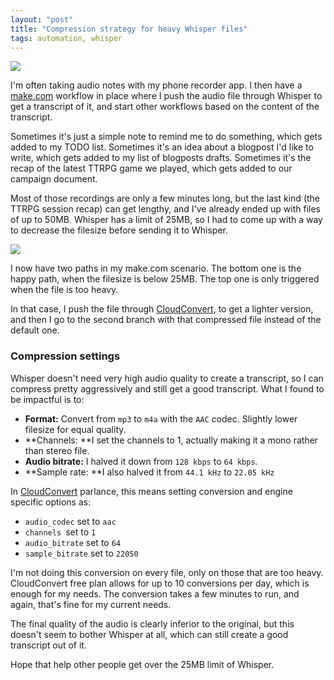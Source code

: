 ```yaml
---
layout: "post"
title: "Compression strategy for heavy Whisper files"
tags: automation, whisper
---
```


![](/img/files/2025-02-21-compression-strategy-whisper/header.png)

I'm often taking audio notes with my phone recorder app. I then have a [make.com](http://make.com) workflow in place where I push the audio file through Whisper to get a transcript of it, and start other workflows based on the content of the transcript. 

Sometimes it's just a simple note to remind me to do something, which gets added to my TODO list. Sometimes it's an idea about a blogpost I'd like to write, which gets added to my list of blogposts drafts. Sometimes it's the recap of the latest TTRPG game we played, which gets added to our campaign document.

Most of those recordings are only a few minutes long, but the last kind (the TTRPG session recap) can get lengthy, and I've already ended up with files of up to 50MB. Whisper has a limit of 25MB, so I had to come up with a way to decrease the filesize before sending it to Whisper.

![](/img/files/2025-02-21-compression-strategy-whisper/01-0b854e244d.png)

I now have two paths in my make.com scenario. The bottom one is the happy path, when the filesize is below 25MB. The top one is only triggered when the file is too heavy. 

In that case, I push the file through [CloudConvert](https://cloudconvert.com/), to get a lighter version, and then I go to the second branch with that compressed file instead of the default one.

### Compression settings

Whisper doesn't need very high audio quality to create a transcript, so I can compress pretty aggressively and still get a good transcript. What I found to be impactful is to:

- **Format:** Convert from `mp3` to `m4a` with the `AAC` codec. Slightly lower filesize for equal quality.
- **Channels: **I set the channels to 1, actually making it a mono rather than stereo file.
- **Audio bitrate:** I halved it down from `128 kbps` to `64 kbps`.
- **Sample rate: **I also halved it from `44.1 kHz` to `22.05 kHz`

In [CloudConvert](https://cloudconvert.com/) parlance, this means setting conversion and engine specific options as:

- `audio_codec` set to `aac`
- `channels `set to `1`
- `audio_bitrate` set to `64`
- `sample_bitrate` set to `22050`

I'm not doing this conversion on every file, only on those that are too heavy. CloudConvert free plan allows for up to 10 conversions per day, which is enough for my needs. The conversion takes a few minutes to run, and again, that's fine for my current needs. 

The final quality of the audio is clearly inferior to the original, but this doesn't seem to bother Whisper at all, which can still create a good transcript out of it.

Hope that help other people get over the 25MB limit of Whisper.
